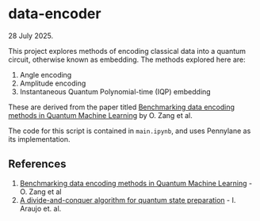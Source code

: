 # data-encoder

28 July 2025.

This project explores methods of encoding classical data into a quantum circuit, otherwise known as embedding. The methods explored here are:

1. Angle encoding
2. Amplitude encoding
3. Instantaneous Quantum Polynomial-time (IQP) embedding

These are derived from the paper titled [Benchmarking data encoding methods in
Quantum Machine Learning](https://arxiv.org/pdf/2505.14295) by O. Zang et al.

The code for this script is contained in `main.ipynb`, and uses Pennylane as its implementation.

## References

1. [Benchmarking data encoding methods in
Quantum Machine Learning](https://arxiv.org/pdf/2505.14295) - O. Zang et al
2. [A divide-and-conquer algorithm for quantum state preparation](https://arxiv.org/pdf/2008.01511) - I. Araujo et. al.